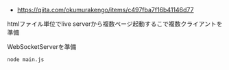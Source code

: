 - https://qiita.com/okumurakengo/items/c497fba7f16b41146d77

htmlファイル単位でlive serverから複数ページ起動するこで複数クライアントを準備

WebSocketServerを準備

```
node main.js
```
